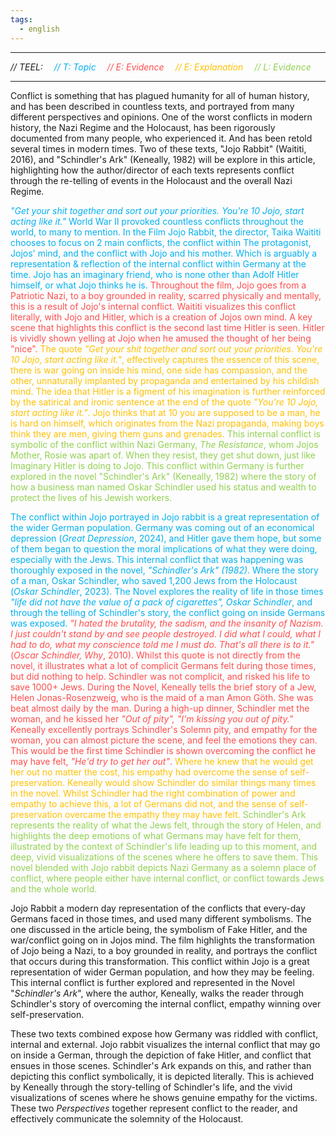 ```yaml
---
tags:
  - english
---
```

___
*// TEEL:*
	<span style="font-style: italic;color:#00b0f0">&emsp;// T: Topic</span>
	<span style="font-style: italic;color:#ff4d4d">&emsp;// E: Evidence</span>
	<span style="font-style: italic;color:#ffc000">&emsp;// E: Explanation</span>
	<span style="font-style: italic;color:#92d050">&emsp;// L: Evidence</span>
___

Conflict is something that has plagued humanity for all of human history, and has been described in countless texts, and portrayed from many different perspectives and opinions. One of the worst conflicts in modern history, the Nazi Regime and the Holocaust, has been rigorously documented from many people, who experienced it. And has been retold several times in modern times. Two of these texts, "Jojo Rabbit" (Waititi, 2016), and "Schindler's Ark" (Keneally, 1982) will be explore in this article, highlighting how the author/director of each texts represents conflict through the re-telling of events in the Holocaust and the overall Nazi Regime. 

<span style="color:#00b0f0">*"Get your shit together and sort out your priorities. You're 10 Jojo, start acting like it."* World War II provoked countless conflicts throughout the world, to many to mention. In the Film Jojo Rabbit, the director, Taika Waititi chooses to focus on 2 main conflicts, the conflict within The protagonist, Jojos' mind, and the conflict with Jojo and his mother. Which is arguably a representation & reflection of the internal conflict within Germany at the time. Jojo has an imaginary friend, who is none other than Adolf Hitler himself, or what Jojo thinks he is. </span>
<span style="color:#ff4d4d">Throughout the film, Jojo goes from a Patriotic Nazi, to a boy grounded in reality, scarred physically and mentally, this is a result of Jojo's internal conflict. Waititi visualizes this conflict literally, with Jojo and Hitler, which is a creation of Jojos own mind. A key scene that highlights this conflict is the second last time Hitler is seen. Hitler is vividly shown yelling at Jojo when he amused the thought of her being "nice".</span> <span style="color:#ffc000">The quote *"Get your shit together and sort out your priorities. You're 10 Jojo, start acting like it."*, effectively captures the essence of this scene, there is war going on inside his mind, one side has compassion, and the other, unnaturally implanted by propaganda and entertained by his childish mind. The idea that Hitler is a figment of his imagination is further reinforced by the satirical and ironic sentence at the end of the quote *"You're 10 Jojo, start acting like it."*. Jojo thinks that at 10 you are supposed to be a man, he is hard on himself, which originates from the Nazi propaganda, making boys think they are men, giving them guns and grenades. </span>
<span style="color:#92d050">This internal conflict is symbolic of the conflict within Nazi Germany, *The Resistance*, whom Jojos Mother, Rosie was apart of. When they resist, they get shut down, just like Imaginary Hitler is doing to Jojo. This conflict within Germany is further explored in the novel "Schindler's Ark" (Keneally, 1982) where the story of how a business man named Oskar Schindler used his status and wealth to protect the lives of his Jewish workers. 
</span>

<span style="color:#00b0f0">The conflict within Jojo portrayed in Jojo rabbit is a great representation of the wider German population. Germany was coming out of an economical depression (_Great Depression_, 2024), and Hitler gave them hope, but some of them began to question the moral implications of what they were doing, especially with the Jews. This internal conflict that was happening was thoroughly exposed in the novel, *"Schindler's Ark" (1982)*. Where the story of a man, Oskar Schindler, who saved 1,200 Jews from the Holocaust (_Oskar Schindler_, 2023). The Novel explores the reality of life in those times *"life did not have the value of a pack of cigarettes", Oskar Schindler*, and through the telling of Schindler's story, the conflict going on inside Germans was exposed.</span>
<span style="color:#ff4d4d">*"I hated the brutality, the sadism, and the insanity of Nazism. I just couldn't stand by and see people destroyed. I did what I could, what I had to do, what my conscience told me I must do. That's all there is to it."* (_Oscar Schindler, Why_, 2010).
Whilst this quote is not directly from the novel, it illustrates what a lot of complicit Germans felt during those times, but did nothing to help. Schindler was not complicit, and risked his life to save 1000+ Jews. During the Novel, Keneally tells the brief story of a Jew, Helen Jonas-Rosenzweig, who is the maid of a man Amon Göth. She was beat almost daily by the man. During a high-up dinner, Schindler met the woman, and he kissed her *"Out of pity", "I'm kissing you out of pity."* Keneally excellently portrays Schindler's Solemn pity, and empathy for the woman, you can almost picture the scene, and feel the emotions they can. This would be the first time Schindler is shown overcoming the conflict he may have felt, *"He'd try to get her out"*. </span><span style="color:#ffc000">Where he knew that he would get her out no matter the cost, his empathy had overcome the sense of self-preservation. Keneally would show Schindler do similar things many times in the novel. Whilst Schindler had the right combination of power and empathy to achieve this, a lot of Germans did not, and the sense of self-preservation overcame the empathy they may have felt. </span>
<span style="color:#92d050">Schindler's Ark represents the reality of what the Jews felt, through the story of Helen, and highlights the deep emotions of what Germans may have felt for them, illustrated by the context of Schindler's life leading up to this moment, and deep, vivid visualizations of the scenes where he offers to save them. This novel blended with Jojo rabbit depicts Nazi Germany as a solemn place of conflict, where people either have internal conflict, or conflict towards Jews and the whole world.</span>

Jojo Rabbit a modern day representation of the conflicts that every-day Germans faced in those times, and used many different symbolisms. The one discussed in the article being, the symbolism of Fake Hitler, and the war/conflict going on in Jojos mind. The film highlights the transformation of Jojo being a Nazi, to a boy grounded in reality, and portrays the conflict that occurs during this transformation. This conflict within Jojo is a great representation of wider German population, and how they may be feeling. This internal conflict is further explored and represented in the Novel "*Schindler's Ark*", where the author, Keneally, walks the reader through Schindler's story of overcoming the internal conflict, empathy winning over self-preservation. 

These two texts combined expose how Germany was riddled with conflict, internal and external. Jojo rabbit visualizes the internal conflict that may go on inside a German, through the depiction of fake Hitler, and conflict that ensues in those scenes. Schindler's Ark expands on this, and rather than depicting this conflict symbolically, it is depicted literally. This is achieved by Keneally through the story-telling of Schindler's life, and the vivid visualizations of scenes where he shows genuine empathy for the victims. These two *Perspectives* together represent conflict to the reader, and effectively communicate the solemnity of the Holocaust.